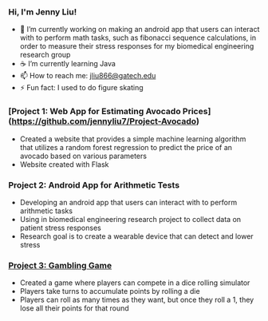 ### Hi, I'm Jenny Liu!

- 📱 I’m currently working on making an android app that users can interact with to perform math tasks, such as fibonacci sequence calculations, in order to measure their stress responses for my biomedical engineering research group
- ☕ I’m currently learning Java
- 📫 How to reach me: jliu866@gatech.edu
- ⚡ Fun fact: I used to do figure skating

### [Project 1: Web App for Estimating Avocado Prices] (https://github.com/jennyliu7/Project-Avocado)
* Created a website that provides a simple machine learning algorithm that utilizes a random forest regression to predict the price of an avocado based on various parameters
* Website created with Flask

### Project 2: Android App for Arithmetic Tests
* Developing an android app that users can interact with to perform arithmetic tasks
* Using in biomedical engineering research project to collect data on patient stress responses
* Research goal is to create a wearable device that can detect and lower stress

### [Project 3: Gambling Game](https://github.com/jennyliu7/Gambling-Game)
* Created a game where players can compete in a dice rolling simulator
* Players take turns to accumulate points by rolling a die
* Players can roll as many times as they want, but once they roll a 1, they lose all their points for that round
